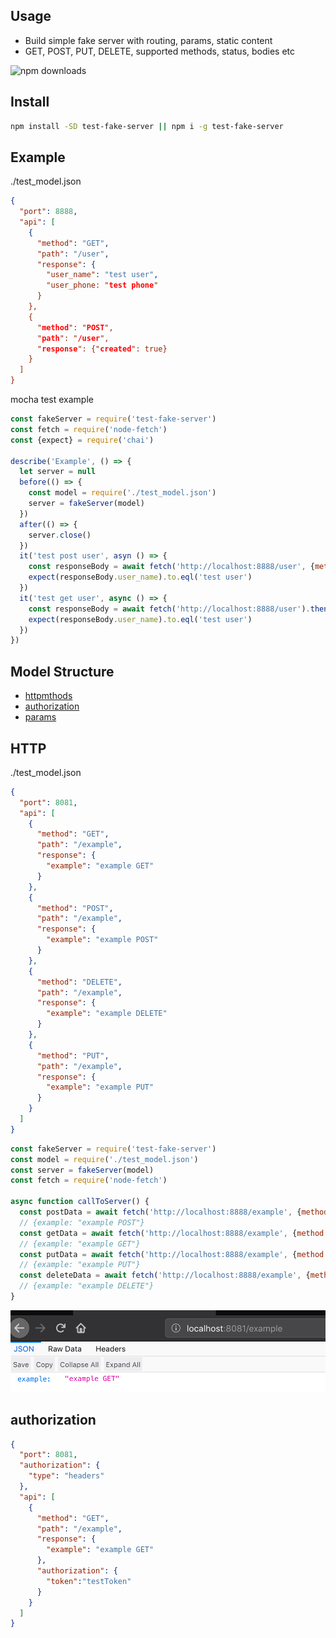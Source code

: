 ## Usage

* Build simple fake server with routing, params, static content
* GET, POST, PUT, DELETE, supported methods, status, bodies etc

![npm downloads](https://img.shields.io/npm/dm/test-fake-server.svg?style=flat-square)

## Install
```sh
npm install -SD test-fake-server || npm i -g test-fake-server
```

## Example
./test_model.json
```json
{
  "port": 8888,
  "api": [
    {
      "method": "GET",
      "path": "/user",
      "response": {
        "user_name": "test user",
        "user_phone: "test phone"
      }
    },
    {
      "method": "POST",
      "path": "/user",
      "response": {"created": true}
    }
  ]
}
```
mocha test example

```js
const fakeServer = require('test-fake-server')
const fetch = require('node-fetch')
const {expect} = require('chai')

describe('Example', () => {
  let server = null
  before(() => {
    const model = require('./test_model.json')
    server = fakeServer(model)
  })
  after(() => {
    server.close()
  })
  it('test post user', asyn () => {
    const responseBody = await fetch('http://localhost:8888/user', {method: 'POST'}).then((res) => res.json())
    expect(responseBody.user_name).to.eql('test user')
  })
  it('test get user', async () => {
    const responseBody = await fetch('http://localhost:8888/user').then((res) => res.json())
    expect(responseBody.user_name).to.eql('test user')
  })
})
```

## Model Structure

* [httpmthods](#http)
* [authorization](#authorization)
* [params](#params)


## HTTP
./test_model.json
```json
{
  "port": 8081,
  "api": [
    {
      "method": "GET",
      "path": "/example",
      "response": {
        "example": "example GET"
      }
    },
    {
      "method": "POST",
      "path": "/example",
      "response": {
        "example": "example POST"
      }
    },
    {
      "method": "DELETE",
      "path": "/example",
      "response": {
        "example": "example DELETE"
      }
    },
    {
      "method": "PUT",
      "path": "/example",
      "response": {
        "example": "example PUT"
      }
    }
  ]
}
```

```js
const fakeServer = require('test-fake-server')
const model = require('./test_model.json')
const server = fakeServer(model)
const fetch = require('node-fetch')

async function callToServer() {
  const postData = await fetch('http://localhost:8888/example', {method: 'POST'}).then((res) => res.json())
  // {example: "example POST"}
  const getData = await fetch('http://localhost:8888/example', {method: 'GET'}).then((res) => res.json())
  // {example: "example GET"}
  const putData = await fetch('http://localhost:8888/example', {method: 'PUT'}).then((res) => res.json())
  // {example: "example PUT"}
  const deleteData = await fetch('http://localhost:8888/example', {method: 'DELETE'}).then((res) => res.json())
  // {example: "example DELETE"}
}
```
<img src="./misc/get_example.png">

## authorization
```json
{
  "port": 8081,
  "authorization": {
    "type": "headers"
  },
  "api": [
    {
      "method": "GET",
      "path": "/example",
      "response": {
        "example": "example GET"
      },
      "authorization": {
        "token":"testToken"
      }
    }
  ]
}
```